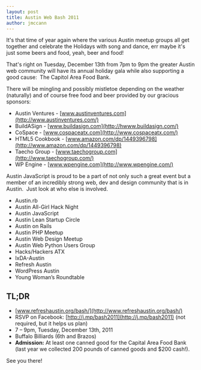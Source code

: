 ```yaml
---
layout: post
title: Austin Web Bash 2011
author: jmccann
---
```

It's that time of year again where the various Austin meetup groups all get together and celebrate the Holidays with song and dance, err maybe it's just some beers and food, yeah, beer and food!

That's right on Tuesday, December 13th from 7pm to 9pm the greater Austin web community will have its annual holiday gala while also supporting a good cause:  The Capitol Area Food Bank.

There will be mingling and possibly mistletoe depending on the weather (naturally) and of course free food and beer provided by our gracious sponsors:

* Austin Ventures - [www.austinventures.com](http://www.austinventures.com/)
* BuildASign - [www.buildasign.com](http://hwww.buildasign.com/)
* CoSpace - [www.cospaceatx.com](http://www.cospaceatx.com/)
* HTML5 Cookbook - [www.amazon.com/dp/1449396798](http://www.amazon.com/dp/1449396798)
* Taecho Group - [www.taechogroup.com](http://www.taechogroup.com/)
* WP Engine - [www.wpengine.com](http://www.wpengine.com/)

Austin JavaScript is proud to be a part of not only such a great event but a member of an incredibly strong web, dev and design community that is in Austin.  Just look at who else is involved.

* Austin.rb
* Austin All-Girl Hack Night
* Austin JavaScript
* Austin Lean Startup Circle
* Austin on Rails
* Austin PHP Meetup
* Austin Web Design Meetup
* Austin Web Python Users Group
* Hacks/Hackers ATX
* IxDA-Austin
* Refresh Austin
* WordPress Austin
* Young Woman’s Roundtable

## TL;DR

* [www.refreshaustin.org/bash/](http://www.refreshaustin.org/bash/)
* RSVP on Facebook: [http://j.mp/bash2011](http://j.mp/bash2011) (not required, but it helps us plan)
* 7 – 9pm, Tuesday, December 13th, 2011
* Buffalo Billiards (6th and Brazos)
* **Admission:** At least one canned good for the Capital Area Food Bank (last year we collected 200 pounds of canned goods and $200 cash!).

See you there!
